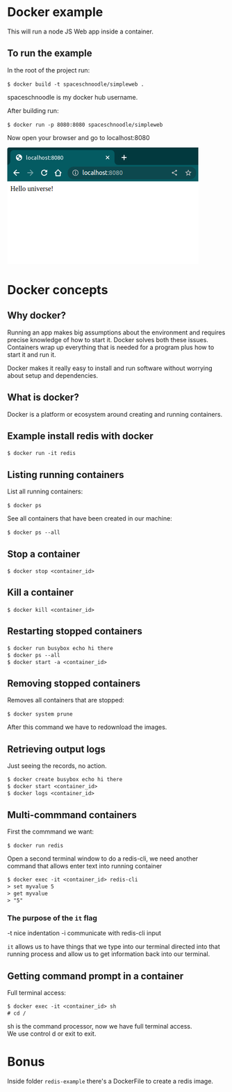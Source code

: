# Docker example

This will run a node JS Web app inside a container.

## To run the example

In the root of the project run:

`$ docker build -t spaceschnoodle/simpleweb . `

spaceschnoodle is my docker hub username.

After building run:

`$ docker run -p 8080:8080 spaceschnoodle/simpleweb`

Now open your browser and go to localhost:8080

![Example of Node web App](/assets/localhost.png "Simple node web app")

# Docker concepts

## Why docker?

Running an app makes big assumptions about the environment and requires precise knowledge of how to start it. Docker solves both these issues. Containers wrap up everything that is needed for a program plus how to start it and run it.

Docker makes it really easy to install and run software without worrying about setup and dependencies.

## What is docker?

Docker is a platform or ecosystem around creating and running containers.

## Example install redis with docker

`$ docker run -it redis`

## Listing running containers

List all running containers:

`$ docker ps`

See all containers that have been created in our machine:

`$ docker ps --all`

## Stop a container

`$ docker stop <container_id>`

## Kill a container

`$ docker kill <container_id>`

## Restarting stopped containers

```
$ docker run busybox echo hi there
$ docker ps --all
$ docker start -a <container_id>
```

## Removing stopped containers

Removes all containers that are stopped:

`$ docker system prune`

After this command we have to redownload the images.

## Retrieving output logs

Just seeing the records, no action.

```
$ docker create busybox echo hi there
$ docker start <container_id>
$ docker logs <container_id>
```

## Multi-commmand containers

First the commmand we want:

`$ docker run redis`

Open a second terminal window to do a redis-cli, we need another command that allows enter text into running container

```
$ docker exec -it <container_id> redis-cli
> set myvalue 5
> get myvalue
> "5"
```

### The purpose of the `it` flag

-t nice indentation
-i communicate with redis-cli input

`it` allows us to have things that we type into our terminal directed into that running process and allow us to get information back into our terminal.

## Getting command prompt in a container

Full terminal access:

```
$ docker exec -it <container_id> sh
# cd /
```

sh is the command processor, now we have full terminal access.  
We use control d or exit to exit.

# Bonus

Inside folder `redis-example` there's a DockerFile to create a redis image.
